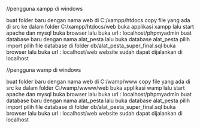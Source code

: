 //pengguna xampp di windows

buat folder baru dengan nama web di C:/xampp/htdocs
copy file yang ada di src ke dalam folder C:/xampp/htdocs/web
buka applikasi xampp lalu start apache dan mysql
buka browser lalu buka url : localhost/phpmyadmin
buat database baru dengan nama alat_pesta
lalu buka database alat_pesta pilih import
pilih file database di folder db/alat_pesta_super_final.sql
buka browser lalu buka url : localhost/web
website sudah dapat dijalankan di localhost

//pengguna wamp di windows

buat folder baru dengan nama web di C:/wamp/www
copy file yang ada di src ke dalam folder C:/wamp/wwww/web
buka applikasi wamp lalu start apache dan mysql
buka browser lalu buka url : localhost/phpmyadmin
buat database baru dengan nama alat_pesta
lalu buka database alat_pesta pilih import
pilih file database di folder db/alat_pesta_super_final.sql
buka browser lalu buka url : localhost/web
website sudah dapat dijalankan di localhost